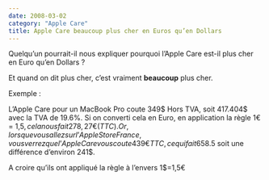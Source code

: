 ```yaml
---
date: 2008-03-02
category: "Apple Care"
title: Apple Care beaucoup plus cher en Euros qu’en Dollars
---
```


Quelqu’un pourrait-il nous expliquer pourquoi l’Apple Care est-il plus cher en Euro qu’en Dollars ?

Et quand on dit plus cher, c’est vraiment **beaucoup** plus cher.

Exemple :

L’Apple Care pour un MacBook Pro coute 349$ Hors TVA, soit 417.404$ avec la TVA de 19.6%.
Si on converti cela en Euro, en application la règle 1€ = 1,5$, cela nous fait 278,27€ (TTC).
Or, lorsque vous allez sur l’Apple Store France, vous verrez que l’Apple Care vous coute
439€ TTC, ce qui fait 658.5$ soit une différence d’environ 241$.

A croire qu’ils ont appliqué la règle à l’envers 1$=1,5€
